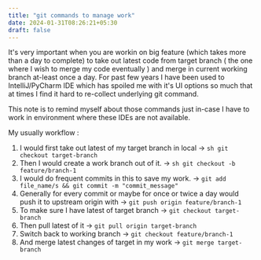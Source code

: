 ```yaml
---
title: "git commands to manage work"
date: 2024-01-31T08:26:21+05:30
draft: false
---
```


It's very important when you are workin on big feature (which takes more than a day to complete) to take out latest code from target branch ( the one where I wish to merge my code eventually ) and merge in current working branch at-least once a day. 
For past few years I have been used to IntelliJ/PyCharm IDE which has spoiled me with it's UI options so much that at times I find it hard to re-collect underlying git command.

This note is to remind myself about those commands just in-case I have to work in environment where these IDEs are not available.

My usually workflow :
1. I would first take out latest of my target branch in local -> ```sh git checkout target-branch```
2. Then I would create a work branch out of it. -> ```sh git checkout -b feature/branch-1```
3. I would do frequent commits in this to save my work. -> ``` git add file_name/s && git commit -m "commit_message" ```
4. Generally for every commit or maybe for once or twice a day would push it to upstream origin with -> ```git push origin feature/branch-1```
5. To make sure I have latest of target branch -> ```git checkout target-branch```
6. Then pull latest of it -> ```git pull origin target-branch```
7. Switch back to working branch -> ```git checkout feature/branch-1```
8. And merge latest changes of target in my work -> ```git merge target-branch```


